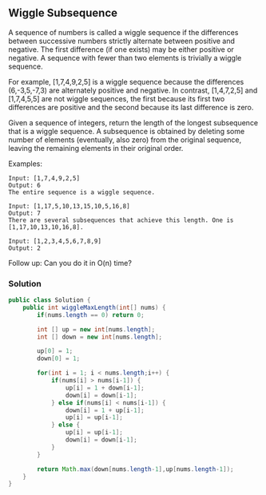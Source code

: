 ## Wiggle Subsequence

A sequence of numbers is called a wiggle sequence if the differences between successive numbers strictly alternate between positive and negative. The first difference (if one exists) may be either positive or negative. A sequence with fewer than two elements is trivially a wiggle sequence.

For example, [1,7,4,9,2,5] is a wiggle sequence because the differences (6,-3,5,-7,3) are alternately positive and negative. In contrast, [1,4,7,2,5] and [1,7,4,5,5] are not wiggle sequences, the first because its first two differences are positive and the second because its last difference is zero.

Given a sequence of integers, return the length of the longest subsequence that is a wiggle sequence. A subsequence is obtained by deleting some number of elements (eventually, also zero) from the original sequence, leaving the remaining elements in their original order.

Examples:
```
Input: [1,7,4,9,2,5]
Output: 6
The entire sequence is a wiggle sequence.

Input: [1,17,5,10,13,15,10,5,16,8]
Output: 7
There are several subsequences that achieve this length. One is [1,17,10,13,10,16,8].

Input: [1,2,3,4,5,6,7,8,9]
Output: 2
```

Follow up:
Can you do it in O(n) time?

### Solution

```java
public class Solution {
    public int wiggleMaxLength(int[] nums) {
        if(nums.length == 0) return 0;

        int [] up = new int[nums.length];
        int [] down = new int[nums.length];

        up[0] = 1;
        down[0] = 1;

        for(int i = 1; i < nums.length;i++) {
            if(nums[i] > nums[i-1]) {
                up[i] = 1 + down[i-1];
                down[i] = down[i-1];
            } else if(nums[i] < nums[i-1]) {
                down[i] = 1 + up[i-1];
                up[i] = up[i-1];
            } else {
                up[i] = up[i-1];
                down[i] = down[i-1];
            }
        }

        return Math.max(down[nums.length-1],up[nums.length-1]);
    }
}
```
